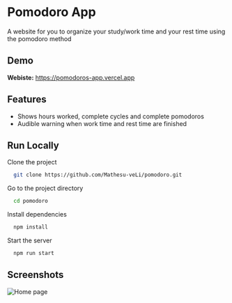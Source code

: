 
# Pomodoro App

A website for you to organize your study/work time and your rest time using the pomodoro method

## Demo


**Webiste:** https://pomodoros-app.vercel.app


## Features

- Shows hours worked, complete cycles and complete pomodoros
- Audible warning when work time and rest time are finished

## Run Locally

Clone the project

```bash
  git clone https://github.com/Mathesu-veLi/pomodoro.git
```

Go to the project directory

```bash
  cd pomodoro
```

Install dependencies

```bash
  npm install
```

Start the server

```bash
  npm run start
```


## Screenshots

![Home page](https://i.ibb.co/pd8h9nZ/2024-03-02-13-23-33-localhost-0082ae45488d.png)

